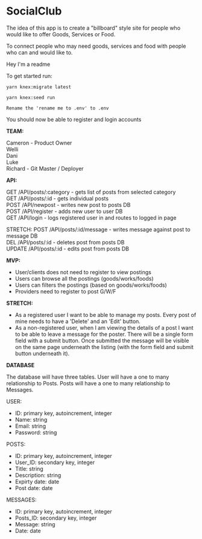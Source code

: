 # SocialClub
The idea of this app is to create a "billboard" style site for people who would like to offer Goods, Services or Food. 

To connect people who may need goods, services and food with people who can and would like to.

Hey I'm a readme

To get started run:
```
yarn knex:migrate latest
```
```
yarn knex:seed run
```
```
Rename the 'rename me to .env' to .env
```

You should now be able to register and login accounts

<strong>TEAM:</strong>

Cameron - Product Owner<br/>
Welli<br/>
Dani<br/>
Luke<br/>
Richard - Git Master / Deployer

<strong>API:</strong>

GET /API/posts/:category - gets list of posts from selected category<br/>
GET /API/posts/:id - gets individual posts<br/>
POST /API/newpost - writes new post to posts DB<br/>
POST /API/register - adds new user to user DB<br/>
GET /API/login - logs registered user in and routes to logged in page

STRETCH:
POST /API/posts/:id/message - writes message against post to message DB<br/>
DEL /API/posts/:id - deletes post from posts DB<br/>
UPDATE /API/posts/:id - edits post from posts DB 

<strong>MVP:</strong>

- User/clients does not need to register to view postings
- Users can browse all the postings (goods/works/foods)
- Users can filters the postings (based on goods/works/foods)
- Providers need to register to post G/W/F

<strong>STRETCH:</strong>

- As a registered user I want to be able to manage my posts. Every post of mine needs to have a 'Delete' and an 'Edit' button.
- As a non-registered user, when I am viewing the details of a post I want to be able to leave a message for the poster. There will be a single form field with a submit button. Once submitted the message will be visible on the same page underneath the listing (with the form field and submit button underneath it).

<strong>DATABASE</strong>

The database will have three tables.
User will have a one to many relationship to Posts.
Posts will have a one to many relationship to Messages.

USER:
- ID: primary key, autoincrement, integer
- Name: string
- Email: string
- Password: string

POSTS:
- ID: primary key, autoincrement, integer
- User_ID: secondary key, integer
- Title: string
- Description: string
- Expirty date: date
- Post date: date

MESSAGES:
- ID: primary key, autoincrement, integer
- Posts_ID: secondary key, integer
- Message: string
- Date: date
